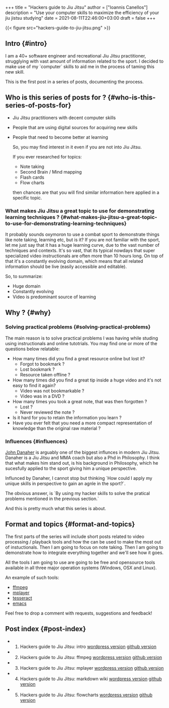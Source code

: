 +++
title = "Hackers guide to Jiu Jitsu"
author = ["Ioannis Canellos"]
description = "Use your computer skills to maximize the efficiency of your jiu jistsu studying"
date = 2021-08-11T22:46:00+03:00
draft = false
+++

{{< figure src="hackers-guide-to-jiu-jitsu.png" >}}


## Intro {#intro}

I am a 40+ software engineer and recreational Jiu Jitsu practitioner, strugglying with vast amount of information related to the sport.
I decided to make use of my \`computer\` skills to aid me in the process of taming this new skill.

This is the first post in a series of posts, documenting the process.


## Who is this series of posts for ? {#who-is-this-series-of-posts-for}

-   Jiu Jitsu practitioners with decent computer skills
-   People that are using digital sources for acquiring new skills
-   People that need to become better at learning

    So, you may find interest in it even if you are not into Jiu Jitsu.

    If you ever researched for topics:

    -   Note taking
    -   Second Brain / Mind mapping
    -   Flash cards
    -   Flow charts

    then chances are that you will find similar information here applied in a specific topic.


### What makes Jiu Jitsu a great topic to use for demonstrating learning techniques ? {#what-makes-jiu-jitsu-a-great-topic-to-use-for-demonstrating-learning-techniques}

It probably sounds oxymoron to use a combat sport to demonstrate things like note taking, learning etc, but is it?
If you are not familiar with the sport, let me just say that it has a huge learning curve, due to the vast number of techniques and contexts.
It's so vast, that its typical nowdays that super specialized video instructionals are often more than 10 hours long.
On top of that it's a constantly evolving domain, which means that all related information should be live (easily accessible and editable).

So, to summarize:

-   Huge domain
-   Constantly evolving
-   Video is predominant source of learning


## Why ? {#why}


### Solving practical problems {#solving-practical-problems}

The main reason is to solve practical problems I was having while studing using instructionals and online tutotrials.
You may find one or more of the questions below relatable:

-   How many times did you find a great resource online but lost it?
    -   Forgot to bookmark ?
    -   Lost bookmark ?
    -   Resource taken offline ?
-   How many times did you find a great tip inside a huge video and it's not easy to find it again?
    -   Video was not bookmarkable ?
    -   Video was in a DVD ?
-   How many times you took a great note, that was then forgotten ?
    -   Lost ?
    -   Never reviewed the note ?
-   Is it hard for you to retain the information you learn ?
-   Have you ever felt that you need a more compact representation of knowledge than the original raw material ?


### Influences {#influences}

[John Danaher](https://en.wikipedia.org/wiki/John_Danaher_(martial_artist)) is arguably one of the biggest influnces in modern Jiu Jitsu. Danaher is a Jiu Jitsu and MMA coach but also a Phd in Philosophy.
I think that what makes him stand out, is his background in Philosophy, which he sucesfully applied to the sport giving him a unique perspective.

Influnced by Danaher, I cannot stop but thinking \`How could I apply my unique skills in perspective to gain an agnle in the sport?\`.

The obvious answer, is \`By using my hacker skills to solve the pratical problems mentioned in the previous section.\`

And this is pretty much what this series is about.


## Format and topics {#format-and-topics}

The first parts of the series will include short posts related to video processing / playback tools and how the can be used to make the most out of instuctionals.
Then I am going to focus on note taking.
Then I am going to demonstrate how to integrate everything together and we'll see how it goes.

All the tools I am going to use are going to be free and opensource tools available in all three major operation systems (Windows, OSX and Linux).

An example of such tools:

-   [ffmpeg](https://www.ffmpeg.org/)
-   [mplayer](http://www.mplayerhq.hu/)
-   [tesseract](https://github.com/tesseract-ocr/tesseract)
-   [emacs](https://www.gnu.org/software/emacs/)

Feel free to drop a comment with requests, suggestions and feedback!


## Post index {#post-index}

-   01. Hackers guide to Jiu Jitsu: intro [wordpress version](https://iocanel.com/2021/08/hackers-guide-to-jiu-jitsu) [github version](https://github.com/iocanel/blog/tree/master/hackers-guide-to-jiu-jitsu-01-intro)
-   02. Hackers guide to Jiu Jitsu: ffmpeg [wordpress version](https://iocanel.com/2021/08/hackers-guide-to-jiu-jitsu-ffmpeg) [github version](https://github.com/iocanel/blog/tree/master/hackers-guide-to-jiu-jitsu-02-ffmpeg)
-   03. Hackers guide to Jiu Jitsu: mplayer [wordpress version](https://iocanel.com/2021/08/hackers-guide-to-jiu-jitsu-mplayer) [github version](https://github.com/iocanel/blog/tree/master/hackers-guide-to-jiu-jitsu-03-mplayer)
-   04. Hackers guide to Jiu Jitsu: markdown wiki [wordpress version](https://iocanel.com/2021/08/hackers-guide-to-jiu-jitsu-markdown-wiki) [github version](https://github.com/iocanel/blog/tree/master/hackers-guide-to-jiu-jitsu-04-markdown-wiki)
-   05. Hackers guide to Jiu Jitsu: flowcharts [wordpress version](https://iocanel.com/2022/01/hackers-guide-to-jiu-jitsu-flowcharts) [github version](https://github.com/iocanel/blog/tree/master/hackers-guide-to-jiu-jitsu-05-flowcharts)
